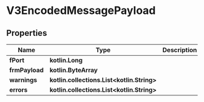 
# V3EncodedMessagePayload

## Properties
Name | Type | Description | Notes
------------ | ------------- | ------------- | -------------
**fPort** | **kotlin.Long** |  |  [optional]
**frmPayload** | **kotlin.ByteArray** |  |  [optional]
**warnings** | **kotlin.collections.List&lt;kotlin.String&gt;** |  |  [optional]
**errors** | **kotlin.collections.List&lt;kotlin.String&gt;** |  |  [optional]



